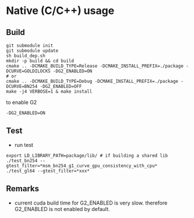 # Native (C/C++) usage
## Build
```
git submodule init
git submodule update
sh build_dep.sh
mkdir -p build && cd build
cmake .. -DCMAKE_BUILD_TYPE=Release -DCMAKE_INSTALL_PREFIX=./package -DCURVE=GOLDILOCKS -DG2_ENABLED=ON
# or
cmake .. -DCMAKE_BUILD_TYPE=Debug -DCMAKE_INSTALL_PREFIX=./package -DCURVE=BN254 -DG2_ENABLED=OFF
make -j4 VERBOSE=1 & make install
```

to enable G2
```
-DG2_ENABLED=ON
```

## Test
- run test
```
export LD_LIBRARY_PATH=package/lib/ # if building a shared lib
./test_bn254 --gtest_filter=*msm_bn254_g1_curve_gpu_consistency_with_cpu*
./test_gl64 --gtest_filter=*xxx*
```

## Remarks
- current cuda build time for G2_ENABLED is very slow. therefore G2_ENABLED is not enabled by default.